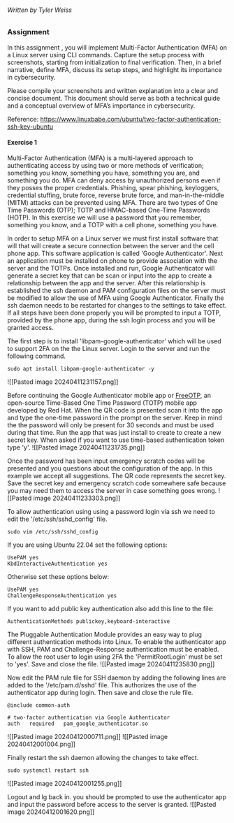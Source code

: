 ###### Written by Tyler Weiss
### Assignment
In this assignment , you will implement Multi-Factor Authentication (MFA) on a Linux server using CLI commands. Capture the setup process with screenshots, starting from initialization to final verification. Then, in a brief narrative, define MFA, discuss its setup steps, and highlight its importance in cybersecurity.

Please compile your screenshots and written explanation into a clear and concise document. This document should serve as both a technical guide and a conceptual overview of MFA’s importance in cybersecurity.

Reference:
https://www.linuxbabe.com/ubuntu/two-factor-authentication-ssh-key-ubuntu
#### Exercise 1
Multi-Factor Authentication (MFA) is a multi-layered approach to authenticating access by using two or more methods of verification; something you know, something you have, something you are, and something you do. MFA can deny access by unauthorized persons even if they posses the proper credentials. Phishing, spear phishing, keyloggers, credential stuffing, brute force, reverse brute force, and man-in-the-middle (MITM) attacks can be prevented using MFA. There are two types of One Time Passwords (OTP); TOTP and HMAC-based One-Time Passwords (HOTP). In this exercise we will use a password that you remember, something you know, and a TOTP with a cell phone, something you have. 

In order to setup MFA on a Linux server we must first install software that will that will create a secure connection between the server and the cell phone app. This software application is called 'Google Authenticator'. Next an application must be installed on phone to provide association with the server and the TOTPs. Once installed and run, Google Authenticator will generate a secret key that can be scan or input into the app to create a relationship between the app and the server. After this relationship is established the ssh daemon and PAM configuration files on the server must be modified to allow the use of MFA using Google Authenticator. Finally the ssh daemon needs to be restarted for changes to the settings to take effect. If all steps have been done properly you will be prompted to input a TOTP, provided by the phone app, during the ssh login process and you will be granted access.

The first step is to install 'libpam-google-authenticator' which will be used to support 2FA on the the Linux server. Login to the server and run the following command.
```
sudo apt install libpam-google-authenticator -y
```
![[Pasted image 20240411231157.png]]

Before continuing the Google Authenticator mobile app or [FreeOTP](https://freeotp.github.io/), an open-source Time-Based One Time Password (TOTP) mobile app developed by Red Hat. When the QR code is presented scan it into the app and type the one-time password in the prompt on the server. Keep in mind the the password will only be present for 30 seconds and must be used during that time. Run the app that was just install to create to create a new secret key. When asked if you want to use time-based authentication token type 'y'. 
![[Pasted image 20240411231735.png]]

Once the password has been input emergency scratch codes will be presented and you questions about the configuration of the app. In this example we accept all suggestions.
The QR code represents the secret key.  Save the secret key and emergency scratch code somewhere safe because you may need them to access the server in case something goes wrong.
![[Pasted image 20240411233303.png]]

To allow authentication using using a password login via ssh we need to edit the '/etc/ssh/sshd_config' file.
```
sudo vim /etc/ssh/sshd_config
```
If you are using Ubuntu 22.04 set the following options:
```
UsePAM yes
KbdInteractiveAuthentication yes
```
Otherwise set these options below:
```
UsePAM yes
ChallengeResponseAuthentication yes
```
If you want to add public key authentication also add this line to the file:
```
AuthenticationMethods publickey,keyboard-interactive
```

The Pluggable Authentication Module provides an easy way to plug different authentication methods into Linux. To enable the authenticator app with SSH, PAM and Challenge-Response authentication must be enabled. To allow the root user to login using 2FA the 'PermitRootLogin' must be set to 'yes'. Save and close the file.
![[Pasted image 20240411235830.png]]

Now edit the PAM rule file for SSH daemon by adding the following lines are added to the '/etc/pam.d/sshd' file. This authorizes the use of the authenticator app during login. Then save and close the rule file.
```
@include common-auth

# two-factor authentication via Google Authenticator
auth   required   pam_google_authenticator.so
```
![[Pasted image 20240412000711.png]]
![[Pasted image 20240412001004.png]]

Finally restart the ssh daemon allowing the changes to take effect.
```
sudo systemctl restart ssh
```
![[Pasted image 20240412001255.png]]

Logout and lg back in. you should be prompted to use the authenticator app and input the password before access to the server is granted.
![[Pasted image 20240412001620.png]]



